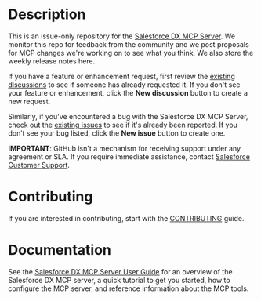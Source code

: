 # Description

This is an issue-only repository for the [Salesforce DX MCP Server](https://github.com/salesforcecli/mcp). We monitor this repo for feedback from the community and we post proposals for MCP changes we're working on to see what you think. We also store the weekly release notes here.

If you have a feature or enhancement request, first review the [existing discussions](https://github.com/forcedotcom/mcp/discussions) to see if someone has already requested it. If you don't see your feature or enhancement, click the **New discussion** button to create a new request.

Similarly, if you've encountered a bug with the Salesforce DX MCP Server, check out the [existing issues](https://github.com/forcedotcom/mcp/issues) to see if it's already been reported. If you don’t see your bug listed, click the **New issue** button to create one.

**IMPORTANT**: GitHub isn't a mechanism for receiving support under any agreement or SLA. If you require immediate assistance, contact [Salesforce Customer Support](https://help.salesforce.com/s/articleView?id=000384365&type=1).

# Contributing

If you are interested in contributing, start with the [CONTRIBUTING](CONTRIBUTING.md) guide.

# Documentation

See the [Salesforce DX MCP Server User Guide](https://github.com/salesforcecli/mcp?tab=readme-ov-file#mcp) for an overview of the Salesforce DX MCP server, a quick tutorial to get you started, how to configure the MCP server, and reference information about the MCP tools.
